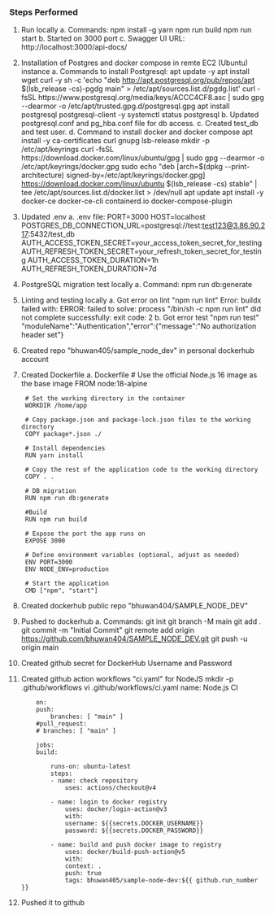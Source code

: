 ### Steps Performed ###

1. Run locally
    a. Commands:
        npm install -g yarn
        npm run build
        npm run start
    b. Started on 3000 port
    c. Swagger UI URL: http://localhost:3000/api-docs/

2. Installation of Postgres and docker compose in remte EC2 (Ubuntu) instance
    a. Commands to install Postgresql:
        apt update -y
        apt install wget curl -y
        sh -c 'echo "deb http://apt.postgresql.org/pub/repos/apt $(lsb_release -cs)-pgdg main" > /etc/apt/sources.list.d/pgdg.list'
        curl -fsSL https://www.postgresql.org/media/keys/ACCC4CF8.asc | sudo gpg --dearmor -o /etc/apt/trusted.gpg.d/postgresql.gpg
        apt install postgresql postgresql-client -y
        systemctl status postgresql
    b. Updated postgresql.conf and pg_hba.conf file for db access.
    c. Created test_db and test user.
    d. Command to install docker and docker compose
        apt install -y ca-certificates curl gnupg lsb-release
        mkdir -p /etc/apt/keyrings
        curl -fsSL https://download.docker.com/linux/ubuntu/gpg | sudo gpg --dearmor -o /etc/apt/keyrings/docker.gpg
        sudo echo  "deb [arch=$(dpkg --print-architecture) signed-by=/etc/apt/keyrings/docker.gpg] https://download.docker.com/linux/ubuntu  $(lsb_release -cs) stable" | tee /etc/apt/sources.list.d/docker.list > /dev/null
        apt update
        apt install -y docker-ce docker-ce-cli containerd.io docker-compose-plugin

3. Updated .env
    a. .env file:
        PORT=3000
        HOST=localhost
        POSTGRES_DB_CONNECTION_URL=postgresql://test:test123@3.86.90.217:5432/test_db
        AUTH_ACCESS_TOKEN_SECRET=your_access_token_secret_for_testing
        AUTH_REFRESH_TOKEN_SECRET=your_refresh_token_secret_for_testing
        AUTH_ACCESS_TOKEN_DURATION=1h
        AUTH_REFRESH_TOKEN_DURATION=7d

4. PostgreSQL migration test locally
    a. Command:
        npm run db:generate

5. Linting and testing locally
    a. Got error on lint "npm run lint"
        Error: buildx failed with: ERROR: failed to solve: process "/bin/sh -c npm run lint" did not complete successfully: exit code: 2
    b. Got error test "npm run test"
        "moduleName":"Authentication","error":{"message":"No authorization header set"}

6. Created repo "bhuwan405/sample_node_dev" in personal dockerhub account

7. Created Dockerfile
    a. Dockerfile
        # Use the official Node.js 16 image as the base image
        FROM node:18-alpine

        # Set the working directory in the container
        WORKDIR /home/app

        # Copy package.json and package-lock.json files to the working directory
        COPY package*.json ./

        # Install dependencies
        RUN yarn install

        # Copy the rest of the application code to the working directory
        COPY . .

        # DB migration
        RUN npm run db:generate

        #Build
        RUN npm run build

        # Expose the port the app runs on
        EXPOSE 3000

        # Define environment variables (optional, adjust as needed)
        ENV PORT=3000
        ENV NODE_ENV=production

        # Start the application
        CMD ["npm", "start"]

8. Created dockerhub public repo "bhuwan404/SAMPLE_NODE_DEV"

9. Pushed to dockerhub
    a. Commands:
        git init
        git branch -M main
        git add .
        git commit -m "Initial Commit"
        git remote add origin https://github.com/bhuwan404/SAMPLE_NODE_DEV.git
        git push -u origin main

10. Created github secret for DockerHub Username and Password

11. Created github action workflows "ci.yaml" for NodeJS
        mkdir -p .github/workflows
        vi .github/workflows/ci.yaml
            name: Node.js CI

            on:
            push:
                branches: [ "main" ]
            #pull_request:
            # branches: [ "main" ]

            jobs:
            build:

                runs-on: ubuntu-latest
                steps:
                - name: check repository
                    uses: actions/checkout@v4

                - name: login to docker registry
                    uses: docker/login-action@v3
                    with:
                    username: ${{secrets.DOCKER_USERNAME}}
                    password: ${{secrets.DOCKER_PASSWORD}}

                - name: build and push docker image to registry
                    uses: docker/build-push-action@v5
                    with:
                    context: .
                    push: true
                    tags: bhuwan405/sample-node-dev:${{ github.run_number }}
 
            
11. Pushed it to github
    








